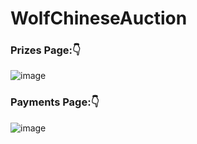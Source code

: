 # WolfChineseAuction

### Prizes Page:👇

![image](https://user-images.githubusercontent.com/39950157/148655786-3406e13c-63e0-403c-ac63-890ff697a9ca.png)


### Payments Page:👇

![image](https://user-images.githubusercontent.com/39950157/148660021-6a0b7c65-010e-46be-b8a3-b60026449422.png)
